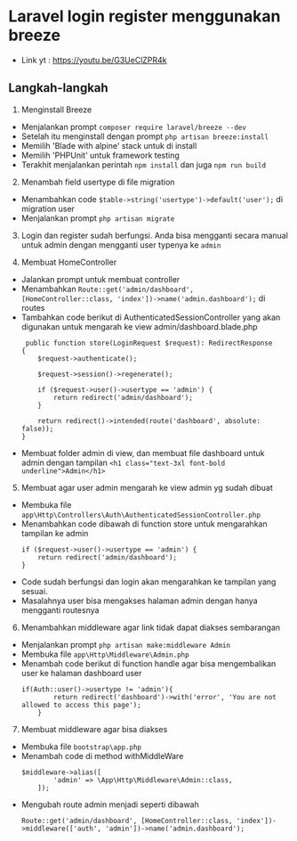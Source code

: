 # Laravel login register menggunakan breeze

- Link yt : https://youtu.be/G3UeClZPR4k

## Langkah-langkah

1. Menginstall Breeze
  - Menjalankan prompt `composer require laravel/breeze --dev`
  - Setelah itu menginstall dengan prompt  `php artisan breeze:install`
  - Memilih 'Blade with alpine' stack untuk di install
  - Memilih 'PHPUnit' untuk framework testing
  - Terakhit menjalankan perintah `npm install` dan juga `npm run build`

2. Menambah field usertype di file migration
  - Menambahkan code `$table->string('usertype')->default('user');` di migration user
  - Menjalankan prompt `php artisan migrate`

3. Login dan register sudah berfungsi. Anda bisa mengganti secara manual untuk admin dengan mengganti user typenya ke `admin`

4. Membuat HomeController
  - Jalankan prompt untuk membuat controller
  - Menambahkan  `Route::get('admin/dashboard', [HomeController::class, 'index'])->name('admin.dashboard');` di routes
  - Tambahkan code berikut di AuthenticatedSessionController yang akan digunakan untuk mengarah ke view admin/dashboard.blade.php
    ```
     public function store(LoginRequest $request): RedirectResponse
    {
        $request->authenticate();

        $request->session()->regenerate();

        if ($request->user()->usertype == 'admin') {
            return redirect('admin/dashboard');
        }

        return redirect()->intended(route('dashboard', absolute: false));
    }
    ```
  - Membuat folder admin di view, dan membuat file dashboard untuk admin dengan tampilan `<h1 class="text-3xl font-bold underline">Admin</h1>`

5. Membuat agar user admin mengarah ke view admin yg sudah dibuat
  - Membuka file `app\Http\Controllers\Auth\AuthenticatedSessionController.php`
  - Menambahkan code dibawah di function store untuk mengarahkan tampilan ke admin
    ```
    if ($request->user()->usertype == 'admin') {
        return redirect('admin/dashboard');
    }
    ```
  - Code sudah berfungsi dan login akan mengarahkan ke tampilan yang sesuai.
  - Masalahnya user bisa mengakses halaman admin dengan hanya mengganti routesnya

6. Menambahkan middleware agar link tidak dapat diakses sembarangan
  - Menjalankan prompt `php artisan make:middleware Admin`
  - Membuka file `app\Http\Middleware\Admin.php`
  - Menambah code berikut di function handle agar bisa mengembalikan user ke halaman dashboard user
    ```
    if(Auth::user()->usertype != 'admin'){
            return redirect('dashboard')->with('error', 'You are not allowed to access this page');
        }
    ```

7. Membuat middleware agar bisa diakses
  - Membuka file `bootstrap\app.php`
  - Menambah code di method withMiddleWare
    ```
    $middleware->alias([
            'admin' => \App\Http\Middleware\Admin::class,
        ]);
    ```
  - Mengubah route admin menjadi seperti dibawah
    ```
    Route::get('admin/dashboard', [HomeController::class, 'index'])->middleware(['auth', 'admin'])->name('admin.dashboard');
    ```


  



